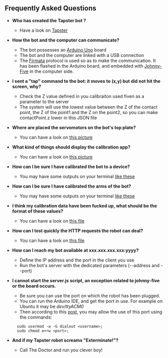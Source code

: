 ## Frequently Asked Questions

* **Who has created the Tapster bot ?**
  * Have a look on [Tapster ](http://tapster.io/ "Tapster.io website")

* **How the bot and the computer can communicate?**
  * The bot possesses an [Arduino Uno](https://store.arduino.cc/arduino-uno-rev3 "Arduino's homepage") board
  * The bot and the computer are linked with a USB connection
  * The [Firmata](http://firmata.org/wiki/Main_Page "Firmata's wiki") protocol is used so as to make the communication. It has been flashed in the Arduino board, and embedded with [Johnny-Five](http://johnny-five.io/ "J5's homepage") in the computer side.

* **I sent a "tap" command to the bot: it moves to (x,y) but did not hit the screen, why?**
  * Check the Z value defined in you calibraiton used fiven as a parameter to the server
  * The system will use the lowest value between the Z of the contact point, the Z of the point1 and the Z on the point2, so you can make contactPoint.z lower in this JSON file

* **Where are placed the servomotors on the bot's top plate?**
  * You can have a look on [this picture](https://raw.githubusercontent.com/pylapp/tapsterbot/bb8/.dev/captures/robot-servomotors.jpg "Picture of top plate")

* **What kind of things should display the calibration app?**
  * You can have a look on [this picture](https://raw.githubusercontent.com/pylapp/tapsterbot/bb8/.dev/captures/robot-calibration_app.jpg "Screen capture")

* **How can I be sure I have calibrated the bot to a device?**
  * You may have some outputs on your terminal [like these](https://github.com/pylapp/tapsterbot/raw/bb8/.dev/captures/robot-calibration-device-samsung_galaxy_a3.png "Screen capture")

* **How can I be sure I have calibrated the arms of the bot?**
  * You may have some outputs on your terminal [like these](https://raw.githubusercontent.com/pylapp/tapsterbot/bb8/.dev/captures/robot-calibration-arms-samsung_galaxy_a3.png "Screen capture")

* **I think my calibration data have been fucked up, what should be the format of these values?**
  * You can have a look on [this file](https://raw.githubusercontent.com/pylapp/tapsterbot/bb8/.dev/calibration-samsung-galaxy-a3.json "JSON calibration data")

* **How can I test quickly the HTTP requests the robot can deal?**
  * You can have a look on [this file](https://github.com/pylapp/tapsterbot/blob/bb8/doc/curl-commands.md "CURL commands and results")

* **How can I reach my bot available at xxx.xxx.xxx.xxx:yyyy?**
  * Define the IP address and the port in the client you use
  * Run the bot's server with the dedicated parameters (--address and --port)

* **I cannot start the server.js script, an exception related to johnny-five or the board occurs.**
  * Be sure you can use the port on which the robot has been plugged.
  * You can run the Arduino IDE, and get the port in use. For example on Ubuntu it may be _dev/ttyACM0_
  * Then according to this [post](http://arduino-er.blogspot.fr/2014/08/arduino-ide-error-avrdude-seropen-cant.html), you may allow the use of this port using the commands:
  ```shell
    sudo usermod -a -G dialout <username>;
    sudo chmod a+rw <port>;
  ```

* **And if my Tapster robot screams "Exterminate!"?**
  * Call The Doctor and run you clever boy!
